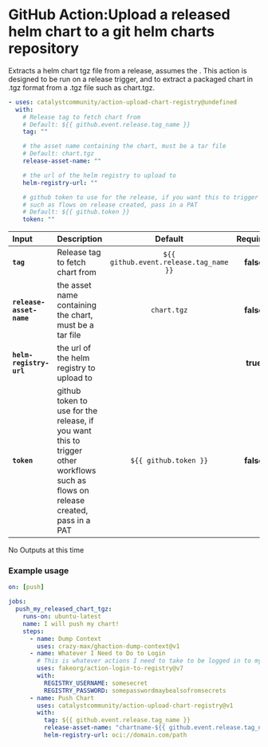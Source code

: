 <!-- start title -->

# GitHub Action:Upload a released helm chart to a git helm charts repository

<!-- end title -->
<!-- start description -->

Extracts a helm chart tgz file from a release, assumes the . This action is designed to be run on a release trigger, and to extract a packaged chart in .tgz format from a .tgz file such as chart.tgz.

<!-- end description -->
<!-- start contents -->
<!-- end contents -->
<!-- start usage -->

```yaml
- uses: catalystcommunity/action-upload-chart-registry@undefined
  with:
    # Release tag to fetch chart from
    # Default: ${{ github.event.release.tag_name }}
    tag: ""

    # the asset name containing the chart, must be a tar file
    # Default: chart.tgz
    release-asset-name: ""

    # the url of the helm registry to upload to
    helm-registry-url: ""

    # github token to use for the release, if you want this to trigger other workflows
    # such as flows on release created, pass in a PAT
    # Default: ${{ github.token }}
    token: ""
```

<!-- end usage -->
<!-- start inputs -->

| **Input**                | **Description**                                                                                                                  |              **Default**               | **Required** |
| :----------------------- | :------------------------------------------------------------------------------------------------------------------------------- | :------------------------------------: | :----------: |
| **`tag`**                | Release tag to fetch chart from                                                                                                  | `${{ github.event.release.tag_name }}` |  **false**   |
| **`release-asset-name`** | the asset name containing the chart, must be a tar file                                                                          |              `chart.tgz`               |  **false**   |
| **`helm-registry-url`**  | the url of the helm registry to upload to                                                                                        |                                        |   **true**   |
| **`token`**              | github token to use for the release, if you want this to trigger other workflows such as flows on release created, pass in a PAT |         `${{ github.token }}`          |  **false**   |

<!-- end inputs -->
<!-- start outputs -->

No Outputs at this time

<!-- end outputs -->
<!-- start examples -->

### Example usage

```yaml
on: [push]

jobs:
  push_my_released_chart_tgz:
    runs-on: ubuntu-latest
    name: I will push my chart!
    steps:
      - name: Dump Context
        uses: crazy-max/ghaction-dump-context@v1
      - name: Whatever I Need to Do to Login
        # This is whatever actions I need to take to be logged in to my helm registry
        uses: fakeorg/action-login-to-registry@v7
        with:
          REGISTRY_USERNAME: somesecret
          REGISTRY_PASSWORD: somepasswordmaybealsofromsecrets
      - name: Push Chart
        uses: catalystcommunity/action-upload-chart-registry@v1
        with:
          tag: ${{ github.event.release.tag_name }}
          release-asset-name: "chartname-${{ github.event.release.tag_name }}.tar.gz"
          helm-registry-url: oci://domain.com/path
```

<!-- end examples -->
<!-- start [.github/ghdocs/examples/] -->
<!-- end [.github/ghdocs/examples/] -->
